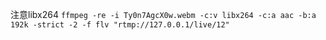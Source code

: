 注意libx264
`ffmpeg -re -i Ty0n7AgcX0w.webm -c:v libx264 -c:a aac -b:a 192k -strict -2 -f flv "rtmp://127.0.0.1/live/12"`
